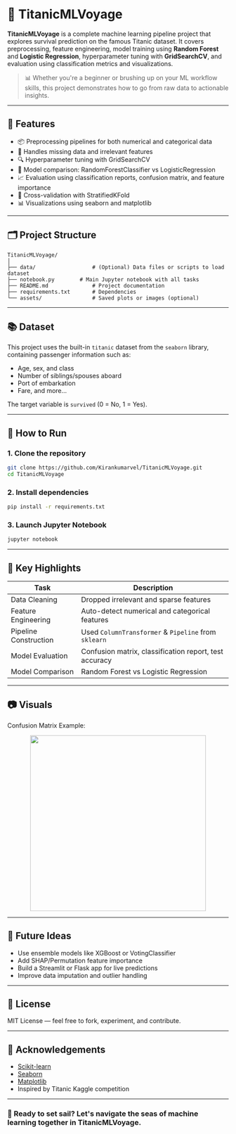 # 🚢 TitanicMLVoyage

**TitanicMLVoyage** is a complete machine learning pipeline project that explores survival prediction on the famous Titanic dataset. It covers preprocessing, feature engineering, model training using **Random Forest** and **Logistic Regression**, hyperparameter tuning with **GridSearchCV**, and evaluation using classification metrics and visualizations.

> 📊 Whether you're a beginner or brushing up on your ML workflow skills, this project demonstrates how to go from raw data to actionable insights.

---

## 🔧 Features

- 📦 Preprocessing pipelines for both numerical and categorical data
- 🚫 Handles missing data and irrelevant features
- 🔍 Hyperparameter tuning with GridSearchCV
- 🧠 Model comparison: RandomForestClassifier vs LogisticRegression
- 📈 Evaluation using classification reports, confusion matrix, and feature importance
- 🧪 Cross-validation with StratifiedKFold
- 📊 Visualizations using seaborn and matplotlib

---

## 🗂️ Project Structure

```
TitanicMLVoyage/
│
├── data/                  # (Optional) Data files or scripts to load dataset
├── notebook.py        # Main Jupyter notebook with all tasks
├── README.md              # Project documentation
├── requirements.txt       # Dependencies
└── assets/                # Saved plots or images (optional)
```

---

## 📚 Dataset

This project uses the built-in `titanic` dataset from the `seaborn` library, containing passenger information such as:

- Age, sex, and class
- Number of siblings/spouses aboard
- Port of embarkation
- Fare, and more...

The target variable is `survived` (0 = No, 1 = Yes).

---

## 🚀 How to Run

### 1. Clone the repository
```bash
git clone https://github.com/Kirankumarvel/TitanicMLVoyage.git
cd TitanicMLVoyage
```

### 2. Install dependencies
```bash
pip install -r requirements.txt
```

### 3. Launch Jupyter Notebook
```bash
jupyter notebook
```

---

## 📌 Key Highlights

| Task                         | Description |
|-----------------------------|-------------|
| Data Cleaning                | Dropped irrelevant and sparse features |
| Feature Engineering          | Auto-detect numerical and categorical features |
| Pipeline Construction        | Used `ColumnTransformer` & `Pipeline` from `sklearn` |
| Model Evaluation             | Confusion matrix, classification report, test accuracy |
| Model Comparison             | Random Forest vs Logistic Regression |

---

## 📷 Visuals

Confusion Matrix Example:

<p align="center">
  <img src="assets/confusion_matrix_rf.png" width="400">
</p>

---

## 🧠 Future Ideas

- Use ensemble models like XGBoost or VotingClassifier  
- Add SHAP/Permutation feature importance  
- Build a Streamlit or Flask app for live predictions  
- Improve data imputation and outlier handling

---

## 💬 License

MIT License — feel free to fork, experiment, and contribute.

---

## 🙌 Acknowledgements

- [Scikit-learn](https://scikit-learn.org)
- [Seaborn](https://seaborn.pydata.org/)
- [Matplotlib](https://matplotlib.org/)
- Inspired by Titanic Kaggle competition

---

### 🌊 Ready to set sail? Let's navigate the seas of machine learning together in **TitanicMLVoyage**.
